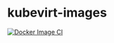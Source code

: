 # kubevirt-images

[![Docker Image CI](https://github.com/mohankrishna225/kubevirt-images/actions/workflows/main.yml/badge.svg)](https://github.com/mohankrishna225/kubevirt-images/actions/workflows/main.yml)
